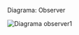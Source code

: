 Diagrama: Observer


![Diagrama observer1](https://github.com/marcelosilva7/bertoti/assets/101959064/4368f3a6-cad6-4cbd-9fd7-2625395bb7d1)

